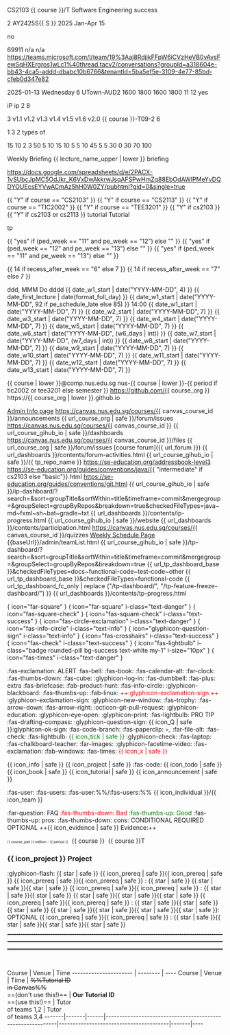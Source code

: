 <!-- ===========================  primary course configuration ============================================= -->

<variable name="course">CS2103</variable>
<variable name="course_pair">{{ course }}/T</variable>
<variable name="course_name">Software Engineering</variable>
<variable name="course_color">success</variable>

<variable name="S">2</variable>
<variable name="semester">AY2425S{{ S }}</variable>
<variable name="period">2025 Jan-Apr</variable>
<variable name="current_week">15</variable> <!-- after semester ends, set this to 15 and enable built-in search in site.json -->

<variable name="algolia">no</variable>

<variable name="canvas_course_id">69911</variable>
<variable name="url_instructors">n/a</variable>
<variable name="url_coursemology_classroom">n/a</variable>
<variable name="url_ms_teams_class">https://teams.microsoft.com/l/team/19%3Aaj8RdjikFFpW6iCVzHeVB0vAysFewSqHXErgros1wLc1%40thread.tacv2/conversations?groupId=a318604e-bb43-4ca5-addd-dbabc10b6766&tenantId=5ba5ef5e-3109-4e77-85bd-cfeb0d347e82</variable>

<variable name="date_w1_start">2025-01-13</variable>
<variable name="day_first_tutorial">Wednesday</variable>
<variable name="recess_after_week">6</variable>
<variable name="lecture_venue">UTown-AUD2</variable>
<variable name="time_lecture_start">1600</variable>
<variable name="time_lecture_end">1800</variable>
<variable name="time_t_lecture_start">1600</variable>
<variable name="time_t_lecture_end">1800</variable>
<variable name="ped_week">11</variable>
<variable name="pe_week">12</variable>
<variable name="show_feature_freeze_dashboards">yes</variable>
<variable name="catcher_load_testing"></variable> <!-- keep empty if load testing falls on a holiday -->

<variable name="ip_name">iP</variable>
<variable name="ip_repo_name">ip</variable>
<variable name="ip_first_week">2</variable>
<variable name="ip_last_week">8</variable>

<variable name="tp_first_week">3</variable>
<variable name="version_practice">v1.1</variable>
<variable name="version_first">v1.2</variable>
<variable name="version_mvp">v1.3</variable>
<variable name="version_alpha">v1.4</variable>
<variable name="version_penultimate">v1.5</variable>
<variable name="version_final">v1.6</variable>
<variable name="version_future">v2.0</variable>
<variable name="example_team_id">{{ course }}-T09-2</variable>
<variable name="tp_pe_bug_count">6</variable>

<variable name="ug_pages_per_person">1</variable>
<variable name="dg_pages_per_person">3</variable>
<variable name="uml_diagrams_per_person">2 types of</variable>

<variable name="marks_ip">15</variable>
<variable name="marks_ip_implementation">10</variable>
<variable name="marks_ip_pm">2</variable>
<variable name="marks_ip_documentation">3</variable>
<variable name="marks_tp">50</variable>
<variable name="marks_tp_design">5</variable>
<variable name="marks_tp_documentation">10</variable>
<variable name="marks_tp_implementation">15</variable>
<variable name="marks_tp_pm">10</variable>
<variable name="marks_tp_pm_individual">5</variable>
<variable name="marks_tp_pm_team">5</variable>
<variable name="marks_tp_qa">10</variable>
<variable name="marks_tp_individual">45</variable>
<variable name="marks_tp_team">5</variable>
<variable name="marks_participation">5</variable>
<variable name="marks_exam">30</variable>
<variable name="marks_exam_essay">0</variable>
<variable name="marks_exam_mcq">30</variable>
<variable name="marks_ca">70</variable>
<variable name="mcq_count">100</variable>

<variable name="lecture_name_upper">Weekly Briefing</variable>
<variable name="lecture_name">{{ lecture_name_upper | lower }}</variable>
<variable name="lecture_name_short">briefing</variable>

<variable name="pe_seat_numbers_gsheet">https://docs.google.com/spreadsheets/d/e/2PACX-1vSUbcJpMC5OdJkr_K6VxDwAkkrwJsqAFSPwHmZq88EbOdAWIPMeYvDQDYOUEcsEYVwACmAz5hH0W0ZY/pubhtml?gid=0&single=true</variable>

<!-- ===========================  secondary variables =========================================== -->

<variable name="cs2103">{{ "Y" if course == "CS2103" }}</variable>
<variable name="cs2113">{{ "Y" if course == "CS2113" }}</variable>
<variable name="tic2002">{{ "Y" if course == "TIC2002" }}</variable>
<variable name="tee3201">{{ "Y" if course == "TEE3201" }}</variable>
<variable name="has_t">{{ "Y" if cs2103 }}</variable>
<variable name="has_pe">{{ "Y" if cs2103 or cs2113 }}</variable>
<variable name="session_name">tutorial</variable>
<variable name="Session_name">Tutorial</variable>

<variable name="tp_repo_name">tp</variable>

<variable name="pe_schedule_ideal">{{ "yes" if (ped_week == "11" and pe_week == "12") else "" }}</variable>
<variable name="pe_schedule_late">{{ "yes" if (ped_week == "12" and pe_week == "13") else "" }}</variable>
<variable name="pe_schedule_stretched">{{ "yes" if (ped_week == "11" and pe_week == "13") else "" }}</variable>

<variable name="w6_days">{{ 14 if recess_after_week == "6" else 7 }}</variable>
<variable name="w7_days">{{ 14 if recess_after_week == "7" else 7 }}</variable>

<variable name="format_normal">ddd, MMM Do</variable>
<variable name="format_full_day">dddd</variable>
<variable name="date_first_lecture">{{ date_w1_start | date("YYYY-MM-DD", 4) }}</variable>
<variable name="day_lecture">{{ date_first_lecture | date(format_full_day) }}</variable>
<variable name="date_final_submission">{{ date_w1_start | date("YYYY-MM-DD", 92 if pe_schedule_late else 85) }}</variable>
<variable name="time_final_submission">14:00</variable>
<variable name="date_w2_start">{{ date_w1_start | date("YYYY-MM-DD", 7) }}</variable>
<variable name="date_w3_start">{{ date_w2_start | date("YYYY-MM-DD", 7) }}</variable>
<variable name="date_w4_start">{{ date_w3_start | date("YYYY-MM-DD", 7) }}</variable>
<variable name="date_w5_start">{{ date_w4_start | date("YYYY-MM-DD", 7) }}</variable>
<variable name="date_w6_start">{{ date_w5_start | date("YYYY-MM-DD", 7) }}</variable>
<variable name="date_w7_start">{{ date_w6_start | date("YYYY-MM-DD", (w6_days | int)) }}</variable>
<variable name="date_w8_start">{{ date_w7_start | date("YYYY-MM-DD", (w7_days | int)) }}</variable>
<variable name="date_w9_start">{{ date_w8_start | date("YYYY-MM-DD", 7) }}</variable>
<variable name="date_w10_start">{{ date_w9_start | date("YYYY-MM-DD", 7) }}</variable>
<variable name="date_w11_start">{{ date_w10_start | date("YYYY-MM-DD", 7) }}</variable>
<variable name="date_w12_start">{{ date_w11_start | date("YYYY-MM-DD", 7) }}</variable>
<variable name="date_w13_start">{{ date_w12_start | date("YYYY-MM-DD", 7) }}</variable>
<variable name="date_w14_start">{{ date_w13_start | date("YYYY-MM-DD", 7) }}</variable>

<variable name="course_email">{{ course | lower }}@comp.nus.edu.sg</variable>
<variable name="course_org">nus-{{ course | lower }}-{{ period if tic2002 or tee3201 else semester }}</variable>
<variable name="url_course_org">https://github.com/{{ course_org }}</variable>
<variable name="url_course_gihub_io">https://{{ course_org | lower }}.github.io</variable>

<variable name="url_admin"><md>[Admin Info page]({{baseUrl}}/admin/index.html)</md></variable>
<variable name="url_announcements">https://canvas.nus.edu.sg/courses/{{ canvas_course_id }}/announcements</variable>
<variable name="url_bugs">{{ url_course_org | safe }}/forum/issues</variable>
<variable name="url_canvas_home">https://canvas.nus.edu.sg/courses/{{ canvas_course_id }}</variable>
<variable name="url_dashboards">{{ url_course_gihub_io | safe }}/dashboards</variable>
<variable name="url_files">https://canvas.nus.edu.sg/courses/{{ canvas_course_id }}/files</variable>
<variable name="url_forum">{{ url_course_org | safe }}/forum/issues</variable>
<variable name="link_forum">[course forum]({{ url_forum }})</variable>
<variable name="url_forum_activities_dashboard">{{ url_dashboards }}/contents/forum-activities.html</variable>
<variable name="url_ab3_fork_website">{{ url_course_gihub_io | safe }}/{{ tp_repo_name }}</variable>
<variable name="url_ab3_upstream_website">https://se-education.org/addressbook-level3</variable>
<variable name="url_java_coding_standard">https://se-education.org/guides/conventions/java/{{ "intermediate" if cs2103 else "basic"}}.html</variable>
<variable name="url_git_conventions">https://se-education.org/guides/conventions/git.html</variable>
<variable name="url_ip_dashboard">{{ url_course_gihub_io | safe }}/ip-dashboard/?search=&sort=groupTitle&sortWithin=title&timeframe=commit&mergegroup=&groupSelect=groupByRepos&breakdown=true&checkedFileTypes=java~md~fxml~sh~bat~gradle~txt</variable>
<variable name="url_ip_progress_dashboard">{{ url_dashboards }}/contents/ip-progress.html</variable>
<variable name="url_course_website">{{ url_course_gihub_io | safe }}/website</variable>
<variable name="url_participation_dashboard">{{ url_dashboards }}/contents/participation.html</variable>
<variable name="url_quizzes">https://canvas.nus.edu.sg/courses/{{ canvas_course_id }}/quizzes</variable>
<variable name="url_schedule"><md>[Weekly Schedule Page]({{baseUrl}}/schedule/index.html)</md></variable>
<variable name="url_team_list">{{baseUrl}}/admin/teamList.html</variable>
<variable name="url_tp_dashboard_base">{{ url_course_gihub_io | safe }}/tp-dashboard/?search=&sort=groupTitle&sortWithin=title&timeframe=commit&mergegroup=&groupSelect=groupByRepos&breakdown=true</variable>
<variable name="url_tp_dashboard">{{ url_tp_dashboard_base }}&checkedFileTypes=docs~functional-code~test-code~other</variable>
<variable name="url_tp_dashboard_fc_only">{{ url_tp_dashboard_base }}&checkedFileTypes=functional-code</variable>
<variable name="url_tp_feature_freeze_dashboard">{{ url_tp_dashboard_fc_only | replace ("/tp-dashboard/", "/tp-feature-freeze-dashboard/") }}</variable>
<variable name="url_tp_progress_dashboard">{{ url_dashboards }}/contents/tp-progress.html</variable>

<!-- ===========================  icons ================================================= -->

<variable id="bullet_checkbox">{ icon="far-square" }</variable>
<variable id="bullet_checkbox_red">{ icon="far-square" i-class="text-danger" }</variable>
<variable id="bullet_checkbox_selected">{ icon="fas-square-check" }</variable>
<variable id="bullet_checkbox_selected_green">{ icon="fas-square-check" i-class="text-success" }</variable>
<variable id="bullet_important_red">{ icon="fas-circle-exclamation" i-class="text-danger" }</variable>
<variable id="bullet_info">{ icon="fas-info-circle" i-class="text-info" }</variable>
<variable id="bullet_Q">{ icon="glyphicon-question-sign" i-class="text-info" }</variable>
<variable id="bullet_target_green">{ icon="fas-crosshairs" i-class="text-success" }</variable>
<variable id="bullet_tick_green">{ icon="fas-check" i-class="text-success" }</variable>
<variable id="bullet_tip">{ icon="fas-lightbulb" i-class="badge rounded-pill bg-success text-white my-1" i-size="10px" }</variable>
<variable id="bullet_x_red">{ icon="fas-times" i-class="text-danger" }</variable>

<variable name="icon_alert"><span class="badge rounded-pill bg-danger text-light">:fas-exclamation: ALERT</span></variable>
<variable name="icon_announcement"><md>:fas-bell:</md></variable>
<variable name="icon_book"><md>:fas-book:</md></variable>
<variable name="icon_calendar"><md>:fas-calendar-alt:</md></variable>
<variable name="icon_deadline"><md>:far-clock:</md></variable>
<variable name="icon_dislike"><md>:fas-thumbs-down:</md></variable>
<variable name="icon_example"><md>:fas-cube:</md></variable>
<variable name="icon_embedding"><md>:glyphicon-log-in:</md></variable>
<variable name="icon_exercise"><md>:fas-dumbbell:</md></variable>
<variable name="icon_extra"><span class='badge rounded-pill bg-secondary'><md>:fas-plus: extra</md></span></variable>
<variable name="icon_evidence"><md>:fas-briefcase:</md></variable>
<variable name="icon_graded"><span class="text-info"><tooltip content="counted for participation"><md>:fab-product-hunt:</md></tooltip></span></variable>
<variable name="icon_info"><md>:fas-info-circle:</md></variable>
<variable name="icon_lecture"><md>:glyphicon-blackboard:</md></variable>
<variable name="icon_like"><md>:fas-thumbs-up:</md></variable>
<variable name="icon_linux"><md>:fab-linux:</md></variable>
<variable name="icon_important_big_red"><span style="color: red">++<md>:glyphicon-exclamation-sign:</md>++</span></variable>
<variable name="icon_important"><md>:glyphicon-exclamation-sign:</md></variable>
<variable name="icon_new_window"><md>:glyphicon-new-window:</md></variable>
<variable name="icon_outcome"><md>:fas-trophy:</md></variable>
<variable name="icon_output"><md>:fas-arrow-down:</md></variable>
<variable name="icon_output_right"><md>:fas-arrow-right:</md></variable>
<variable name="icon_pr"><md>:octicon-git-pull-request:</md></variable>
<variable name="icon_prereq"><md>:glyphicon-education:</md></variable>
<variable name="icon_preview"><md>:glyphicon-eye-open:</md></variable>
<variable name="icon_print"><md>:glyphicon-print:</md></variable>
<variable name="icon_pro_tip"><span class="badge rounded-pill bg-success text-light">:fas-lightbulb: PRO TIP</span></variable>
<variable name="icon_project"><md>:fas-drafting-compass:</md></variable>
<variable name="icon_Q"><md>:glyphicon-question-sign:</md></variable>
<variable name="icon_green_Q"><thumbnail circle text="**Q**" background="#28a745" font-color="white" size="25"/></variable>
<variable name="icon_Q_A">{{ icon_Q | safe }}:glyphicon-ok-sign:</variable>
<variable name="icon_repo"><md>:fas-code-branch:</md></variable>
<variable name="icon_resource"><md>:fas-paperclip:</md></variable>
<variable name="icon_terminal"><small><span class="badge bg-secondary">&gt;_</span></small></variable>
<variable name="icon_text"><md>:far-file-alt:</md></variable>
<variable name="icon_tick"><md>:fas-check:</md></variable>
<variable name="icon_tip"><span class="badge rounded-pill bg-success text-white">:fas-lightbulb:</span></variable>
<variable name="icon_tick_green"><span style="color: green">{{ icon_tick | safe }}</span></variable>
<variable name="icon_todo"><md>:glyphicon-check:</md></variable>
<variable name="icon_try">:fas-laptop:</variable>
<variable name="icon_tutorial"><md>:fas-chalkboard-teacher:</md></variable>
<variable name="icon_slides"><md>:far-images:</md></variable>
<variable name="icon_video"><md>:glyphicon-facetime-video:</md></variable>
<variable name="icon_warning"><span class="badge rounded-pill bg-warning text-dark">:fas-exclamation:</span></variable>
<variable name="icon_windows"><md>:fab-windows:</md></variable>
<variable name="icon_x"><md>:fas-times:</md></variable>
<variable name="icon_x_red"><span style="color: red">{{ icon_x | safe }}</span></variable>

<variable name="icon_tab_admin_info">{{ icon_info | safe }}</variable>
<variable name="icon_tab_project">{{ icon_project | safe }}</variable>
<variable name="icon_tab_programming_topics"><md>:fas-code:</md></variable>
<variable name="icon_tab_tasks">{{ icon_todo | safe }}</variable>
<variable name="icon_tab_topics">{{ icon_book | safe }}</variable>
<variable name="icon_tab_tutorial">{{ icon_tutorial | safe }}</variable>
<variable name="icon_tab_summary">{{ icon_announcement | safe }}</variable>

<variable name="icon_individual"><md>:fas-user:</md></variable>
<variable name="icon_team"><md>:fas-users:</md></variable>
<variable id="icon_team_rep"><md>:fas-user:%%/:fas-users:%%</md></variable>
<variable name="icon_both">{{ icon_individual }}/{{ icon_team }}</variable>

<variable name="faq"><span class="badge rounded-pill bg-info"><md>:far-question: FAQ</md></span></variable>
<variable name="bad"><span style="color: red"><md>:fas-thumbs-down: Bad</md></span></variable>
<variable name="good"><span style="color: green"><md>:fas-thumbs-up: Good</md></span></variable>
<variable name="pros"><span class="text-success">:fas-thumbs-up: pros:</span></variable>
<variable name="cons"><span class="text-danger">:fas-thumbs-down: cons:</span></variable>
<variable name="conditional"><span class="badge rounded-pill bg-warning text-dark">CONDITIONAL</span></variable>
<variable name="required"><span class="badge rounded-pill bg-danger">REQUIRED</span></variable>
<variable name="optional"><span class="badge rounded-pill bg-success">OPTIONAL</span></variable>
<variable name="evidence">++{{ icon_evidence | safe }} Evidence:++</variable>

<variable name="edition_badge"><small><small><small><span class='badge rounded-pill bg-{{ course_color }}'>{{ course_pair }} edition - {{ period }}</span></small></small></small></variable>
<variable name="M"><span class="badge bg-info">&nbsp;{{ course }}&nbsp;</span></variable>
<variable name="MT"><span class="badge bg-warning text-dark">{{ course }}T</span></variable>

<variable name="heading_project"><h3 class="bg-dark text-white p-2 mb-4 mt-4">{{ icon_project }} Project</h3></variable>

<variable name="s"><md>:glyphicon-flash:</md></variable>
<variable name="star"><span class='glyphicon glyphicon-flash' aria-hidden='true'></span></variable>
<variable name="one_star"><span class='badge rounded-pill bg-light text-danger'>{{ star | safe }} </span></variable>
<variable name="prereq_no_stars"><span class='badge rounded-pill bg-secondary'>{{ icon_prereq | safe }}{{ icon_prereq | safe }}</span></variable>
<variable name="prereq_one_star"><span class='badge rounded-pill bg-secondary'>{{ icon_prereq | safe }}{{ icon_prereq | safe }} : {{ star | safe }} </span></variable>
<variable name="two_stars"><span class='badge rounded-pill bg-light text-warning'>{{ star | safe }}{{ star | safe }} </span></variable>
<variable name="prereq_two_stars"><span class='badge rounded-pill bg-secondary'>{{ icon_prereq | safe }}{{ icon_prereq | safe }} : {{ star | safe }}{{ star | safe }} </span></variable>
<variable name="three_stars"><span class='badge rounded-pill bg-light text-primary'>{{ star | safe }}{{ star | safe }}{{ star | safe }} </span></variable>
<variable name="prereq_three_stars"><span class='badge rounded-pill bg-secondary'>{{ icon_prereq | safe }}{{ icon_prereq | safe }} : {{ star | safe }}{{ star | safe }}{{ star | safe }} </span></variable>
<variable name="four_stars"><span class='badge rounded-pill bg-success'>{{ star | safe }}{{ star | safe }}{{ star | safe }}{{ star | safe }}: OPTIONAL</span></variable>
<variable name="prereq_four_stars"><span class='badge rounded-pill bg-secondary'>{{ icon_prereq | safe }}{{ icon_prereq | safe }} : {{ star | safe }}{{ star | safe }}{{ star | safe }}{{ star | safe }} </span></variable>

<!-- ===========================  misc aliases =========================================== -->

<variable name="line_dashed"><hr style="border-top: dashed 1px; border-color:grey" /></variable>
<variable name="line_dotted"><hr style="border-width: 1px; border-color: #f3ccff; border-style: dotted"></variable>
<variable name="line_double"><hr style="border-top: 3px double #c5c5c5;"></variable>
<variable name="pagebreak"><p style="page-break-after: always;">&nbsp;</p></variable>
<variable id="lecture_table_headers">
Course                 | Venue    | Time
---------------------- | -------- | ----
</variable>
<variable id="tutorial_table_headers">
Course | Venue | Time | ~~%%Tutorial ID<br>in Canvas%%~~<br>==(don't use this!)== | **Our Tutorial ID**<br>==(use this!)== | Tutor<br>of teams 1,2 | Tutor<br>of teams 3,4
-------|-------|------|------------------------------------------------------------|----------------------------------------|-------|----
</variable>
